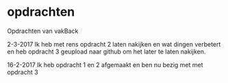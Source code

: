 # opdrachten
Opdrachten van vakBack

2-3-2017
Ik heb met rens opdracht 2 laten nakijken en wat dingen verbetert en heb opdracht 3 geupload naar github om het later te laten nakijken.

16-2-2017
Ik heb opdracht 1 en 2 afgemaakt en ben nu bezig met met opdracht 3
